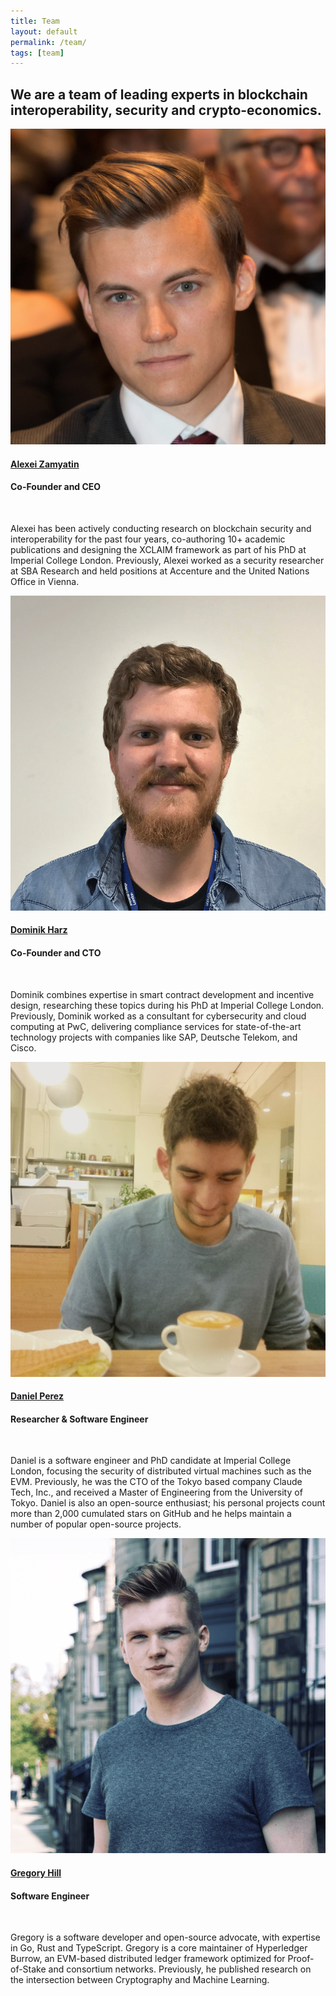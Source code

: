 ```yaml
---
title: Team
layout: default
permalink: /team/
tags: [team]
---
```


<div class="main page-header-padding">
  <div class="container">
    <div class="section text-left">
      <div class="col-md-8">
        <h2>We are a team of leading experts in blockchain interoperability, security and crypto-economics.</h2>
      </div>
    </div>
  </div>
  <div class="container">
    <div class="section">
      <div class="row">
        <div class="col-md-6 text-center margin-top-small">
          <a href="https://alexeizamyatin.me" target="__blank">
          <img class="profile-image u-round profile-image" src="/../assets/img/profile/alexei.jpg" alt="Alexei">
            <h4><b>Alexei Zamyatin</b></h4>
          </a>
          <h4>Co-Founder and CEO</h4>
          <a class="" href="https://twitter.com/alexeiZamyatin" target="_blank">
            <i class="fa fa-twitter"></i>
          </a>&nbsp;
          <a class="" href="https://github.com/alexeiZamyatin" target="_blank">
            <i class="fa fa-github"></i>
          </a>&nbsp;
          <a class="" href="https://scholar.google.co.uk/citations?user=BJDPyu0AAAAJ&hl=en&oi=ao" target="_blank">
            <i class="fa fa-graduation-cap"></i>
          </a>&nbsp;
          <a class="" href="https://www.linkedin.com/in/alexei-zamyatin/" target="_blank">
            <i class="fa fa-linkedin"></i>
          </a>
          <p class="text-justify">
          Alexei has been actively conducting research on blockchain security and interoperability for the past four years, co-authoring 10+ academic publications and designing the XCLAIM framework as part of his PhD at Imperial College London. Previously, Alexei worked as a security researcher at SBA Research and held positions at Accenture and the United Nations Office in Vienna.
          </p>
        </div>
        <div class="col-md-6 text-center margin-top-small">
          <a href="https://dominikharz.me" target="__blank">
          <img class="profile-image u-round profile-image" src="/../assets/img/profile/dom.png" alt="Dominik">
            <h4><b>Dominik Harz</b></h4>
          </a>
          <h4>Co-Founder and CTO</h4>
          <a class="" href="https://twitter.com/nud3l_" target="_blank">
            <i class="fa fa-twitter"></i>
          </a>&nbsp;
          <a class="" href="https://github.com/nud3l" target="_blank">
            <i class="fa fa-github"></i>
          </a>&nbsp;
          <a class="" href="https://scholar.google.co.uk/citations?user=s6Km5yQAAAAJ&hl=en&oi=ao" target="_blank">
            <i class="fa fa-graduation-cap"></i>
          </a>&nbsp;
          <a class="" href="https://www.linkedin.com/in/dominik-harz/" target="_blank">
            <i class="fa fa-linkedin"></i>
          </a>
          <p class="text-justify">
          Dominik combines expertise in smart contract development and incentive design, researching these topics during his PhD at Imperial College London. 
          Previously, Dominik worked as a consultant for cybersecurity and cloud computing at PwC, delivering compliance services for state-of-the-art technology projects with companies like SAP, Deutsche Telekom, and Cisco.
          </p>
        </div>
        <div class="col-md-6 text-center margin-top-small">
          <a href="https://daniel.perez.sh" target="__blank">
          <img class="profile-image u-round profile-image" src="/../assets/img/profile/daniel.jpg" alt="Daniel">
            <h4><b>Daniel Perez</b></h4>
          </a>
          <h4>Researcher & Software Engineer</h4>
          <a class="" href="https://twitter.com/danhper" target="_blank">
            <i class="fa fa-twitter"></i>
          </a>&nbsp;
          <a class="" href="https://github.com/danhper" target="_blank">
            <i class="fa fa-github"></i>
          </a>&nbsp;
          <a class="" href="https://scholar.google.com/citations?user=W2XsCqwAAAAJ" target="_blank">
            <i class="fa fa-graduation-cap"></i>
          </a>&nbsp;
          <a class="" href="https://www.linkedin.com/in/danhper" target="_blank">
            <i class="fa fa-linkedin"></i>
          </a>
          <p class="text-justify">
          Daniel is a software engineer and PhD candidate at Imperial College London, focusing the security of distributed virtual machines such as the EVM. Previously, he was the CTO of the Tokyo based company Claude Tech, Inc., and received a Master of Engineering from the University of Tokyo. Daniel is also an open-source enthusiast; his personal projects count more than 2,000 cumulated stars on GitHub and he helps maintain a number of popular open-source projects.
          </p>
        </div>
        <div class="col-md-6 text-center margin-top-small">
          <a href="https://greghill.io/" target="__blank">
          <img class="profile-image u-round profile-image" src="/../assets/img/profile/gregory.png" alt="Daniel">
            <h4><b>Gregory Hill</b></h4>
          </a>
          <h4>Software Engineer</h4>
          <a class="" href="https://twitter.com/gregorydhill" target="_blank">
            <i class="fa fa-twitter"></i>
          </a>&nbsp;
          <a class="" href="https://github.com/gregdhill" target="_blank">
            <i class="fa fa-github"></i>
          </a>&nbsp;
          <a class="" href="https://scholar.google.co.uk/citations?user=OoKiidsAAAAJ&hl=en&oi=sra" target="_blank">
            <i class="fa fa-graduation-cap"></i>
          </a>&nbsp;
          <a class="" href="https://www.linkedin.com/in/gregorydhill95/" target="_blank">
            <i class="fa fa-linkedin"></i>
          </a>
          <p class="text-justify">
           Gregory is a software developer and open-source advocate, with expertise in Go, Rust and TypeScript. Gregory is a core maintainer of Hyperledger Burrow, an EVM-based distributed ledger framework optimized for Proof-of-Stake and consortium networks. Previously, he published research on the intersection between Cryptography and Machine Learning.
          </p>
        </div>
      </div>
    </div>
  </div>
</div>
